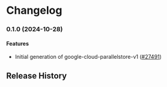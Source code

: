 # Changelog

### 0.1.0 (2024-10-28)

#### Features

* Initial generation of google-cloud-parallelstore-v1 ([#27491](https://github.com/googleapis/google-cloud-ruby/issues/27491)) 

## Release History
